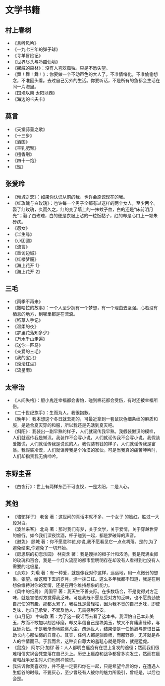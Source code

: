 # 文学书籍

## 村上春树

- 《且听风吟》
- 《一九七三年的弹子球》
- 《寻羊冒险记》
- 《世界尽头与冷酷仙境》
- 《挪威的森林》：没有人喜欢孤独。只是不愿失望。
- 《舞！舞！舞！》：你要做一个不动声色的大人了。不准情绪化，不准偷偷想念，不准回头看。去过自己另外的生活。你要听话，不是所有的鱼都会生活在同一片海里。
- 《国境以南 太阳以西》
- 《海边的卡夫卡》

## 莫言

- 《天堂蒜薹之歌》
- 《十三步》
- 《酒国》
- 《丰乳肥臀》
- 《檀香刑》
- 《四十一炮》
- 《蛙》

## 张爱玲

- 《倾城之恋》：如果你认识从前的我，也许会原谅现在的我。
- 《红玫瑰与白玫瑰》：也许每一个男子全都有过这样的两个女人，至少两个。娶了红玫瑰，久而久之，红的变了墙上的一抹蚊子血，白的还是“床前明月光”；娶了白玫瑰，白的便是衣服上沾的一粒饭黏子，红的却是心口上一颗朱砂痣。
- 《怨女》
- 《半生缘》
- 《小团圆》
- 《流言》
- 《重访边城》
- 《红楼梦魇》
- 《海上花开 1》
- 《海上花开 2》

## 三毛

- 《雨季不再来》
- 《撒哈拉的故事》：一个人至少拥有一个梦想，有一个理由去坚强。心若没有栖息的地方，到哪里都是在流浪。
- 《稻草人手记》
- 《温柔的夜》
- 《梦里花落知多少》
- 《万水千山走遍》
- 《送你一匹马》
- 《亲爱的三毛》
- 《我的宝贝》
- 《滚滚红尘》
- 《流星雨》

## 太宰治

- 《人间失格》：胆小鬼连幸福都会害怕，碰到棉花都会受伤，有时还被幸福所伤。
- 《二十世纪旗手》：生而为人，我很抱歉。
- 《晚年》：我本想这个冬日就去死的，可最近拿到一套鼠灰色细条纹的麻质和服，是适合夏天穿的和服，所以我还是先活到夏天吧。
- 《斜阳》：我装出一副早熟的样子，人们就谣传我早熟。我假装懒汉的模样，人们就谣传我是懒汉。我装作不会写小说，人们就谣传我不会写小说。我假装爱撒谎，人们就谣传我是说谎的人。我假装有钱的样子，人们就谣传我是富翁。我假装冷漠，人们就谣传我是个冷漠的家伙。可是当我真的痛苦呻吟时，人们却指责我无病呻吟。

## 东野圭吾

- 《白夜行》：世上有两样东西不可直视，一是太阳，二是人心。

## 其他

- 《骆驼祥子》 老舍 著：这世间的真话本就不多，一个女子 的脸红，胜过一大段对白。
- 《波兰来客》 北岛 著：那时我们有梦，关于文学，关于爱情，关于穿越世界的旅行。如今我们深夜饮酒，杯子碰到一起，都是梦破碎的声音。
- 《避免》 顾城 著：你不愿意种花,你说,我不愿看见它一点点凋落。是的,为了避免结束,你避免了一切开始。
- 《房思琪的初恋乐园》 林奕含 著：我是馊掉的橙子汁和浓汤，我是爬满虫卵的玫瑰和百合，我是一个灯火流丽的都市里明明存在却没有人看得到也没有人需要的北极星。
- 《余欢》 刘瑜 著：有一种爱，就是像我对你这样，远远地，用一点微弱的想象，张望。给这暗下去的岁月，涂一抹口红。这么多年我都不知道，我是在用想象维持对你的爱情，还是在用你维持想象的能力。
- 《风中的纸屑》 周国平 著：我天生不善交际。在多数场合，不是觉得对方乏味，就是害怕对方觉得我乏味。可是我既不愿忍受对方的乏味，也不愿费劲使自己使的有趣，那都太累了。我独处是最轻松，因为我不觉的自己乏味，即使乏味，也自己承受，不累及他人，无需感到不安。
- 《山月记》 中岛敦 著：为了这一段话而去看了这本书，我深怕自己本非美玉，故而不敢加以刻苦琢磨，却又半信自己是块美玉，故又不肯庸庸碌碌，与瓦砾为伍。于是我渐渐地脱离凡尘，疏远世人，结果便是一任愤懑与羞恨日益助长内心那怯弱的自尊心。其实，任何人都是驯兽师，而那野兽，无非就是各人的性情而已。于我而言，这种妄自尊大的羞耻心就是野兽，就是猛虎。
- 《鼠疫》 阿尔贝·加缪 著：人人都明白瘟疫有在世上复发的途径；然而我们很难相信灾祸会凭空落在自己头上。历史上瘟疫和战争都曾多次发生，然而在瘟疫和战争发生时人们也同样惊讶。
- 我告诉你我喜欢你，并不是一定要和你在一起，只是希望今后的你，在遭遇人生低谷的时候，不要灰心，至少曾经有人被你的魅力所吸引，曾经是，以后也会是。
